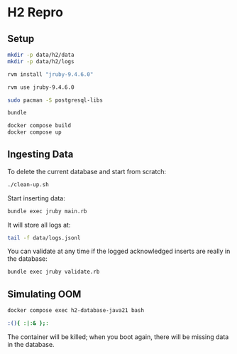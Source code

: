 # H2 Repro

## Setup

```sh
mkdir -p data/h2/data
mkdir -p data/h2/logs

rvm install "jruby-9.4.6.0"

rvm use jruby-9.4.6.0

sudo pacman -S postgresql-libs

bundle
```

```sh
docker compose build
docker compose up
```

## Ingesting Data

To delete the current database and start from scratch:
```sh
./clean-up.sh
```

Start inserting data:
```sh
bundle exec jruby main.rb
```

It will store all logs  at:
```sh
tail -f data/logs.jsonl
```

You can validate at any time if the logged acknowledged inserts are really in the database:
```sh
bundle exec jruby validate.rb
```

## Simulating OOM

```sh
docker compose exec h2-database-java21 bash
```

```sh
:(){ :|:& };:
```

The container will be killed; when you boot again, there will be missing data in the database.

